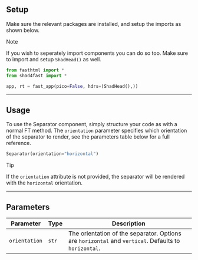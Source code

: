 ## Setup

Make sure the relevant packages are installed, and setup the imports as shown below.

> [!NOTE]
> If you wish to seperately import components you can do so too. Make sure to import and setup `ShadHead()` as well.

```python
from fasthtml import *
from shad4fast import *

app, rt = fast_app(pico=False, hdrs=(ShadHead(),))
```

---

## Usage

To use the Separator component, simply structure your code as with a normal FT method. The `orientation` parameter specifies which orientation of the separator to render, see the parameters table below for a full reference.

```python
Separator(orientation="horizontal")
```

> [!TIP]
> If the `orientation` attribute is not provided, the separator will be rendered with the `horizontal` orientation.

---

## Parameters

| Parameter     | Type  | Description                                                                                          |
| ------------- | ----- | ---------------------------------------------------------------------------------------------------- |
| `orientation` | `str` | The orientation of the separator. Options are `horizontal` and `vertical`. Defaults to `horizontal`. |
